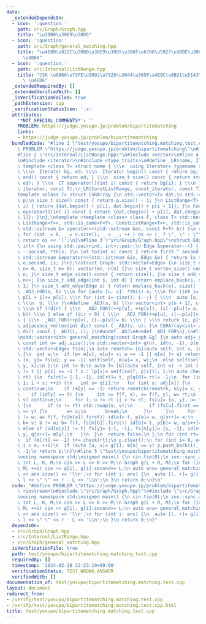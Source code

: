 ```yaml
---
data:
  _extendedDependsOn:
  - icon: ':question:'
    path: src/Graph/Graph.hpp
    title: "\u30B0\u30E9\u30D5"
  - icon: ':question:'
    path: src/Graph/general_matching.hpp
    title: "\u4E00\u822C\u30B0\u30E9\u30D5\u306E\u6700\u5927\u30DE\u30C3\u30C1\u30F3\
      \u30B0"
  - icon: ':question:'
    path: src/Internal/ListRange.hpp
    title: "CSR \u8868\u73FE\u3092\u7528\u3044\u305F\u4E8C\u6B21\u5143\u914D\u5217\
      \ \u4ED6"
  _extendedRequiredBy: []
  _extendedVerifiedWith: []
  _isVerificationFailed: true
  _pathExtension: cpp
  _verificationStatusIcon: ':x:'
  attributes:
    '*NOT_SPECIAL_COMMENTS*': ''
    PROBLEM: https://judge.yosupo.jp/problem/bipartitematching
    links:
    - https://judge.yosupo.jp/problem/bipartitematching
  bundledCode: "#line 1 \"test/yosupo/bipartitematching.matching.test.cpp\"\n#define\
    \ PROBLEM \"https://judge.yosupo.jp/problem/bipartitematching\"\n#include <iostream>\n\
    #line 2 \"src/Internal/ListRange.hpp\"\n#include <vector>\n#line 4 \"src/Internal/ListRange.hpp\"\
    \n#include <iterator>\n#include <type_traits>\n#define _LR(name, IT, CT) \\\n\
    \ template <class T> struct name { \\\n  using Iterator= typename std::vector<T>::IT;\
    \ \\\n  Iterator bg, ed; \\\n  Iterator begin() const { return bg; } \\\n  Iterator\
    \ end() const { return ed; } \\\n  size_t size() const { return std::distance(bg,\
    \ ed); } \\\n  CT &operator[](int i) const { return bg[i]; } \\\n }\n_LR(ListRange,\
    \ iterator, const T);\n_LR(ConstListRange, const_iterator, const T);\n#undef _LR\n\
    template <class T> struct CSRArray {\n std::vector<T> dat;\n std::vector<int>\
    \ p;\n size_t size() const { return p.size() - 1; }\n ListRange<T> operator[](int\
    \ i) { return {dat.begin() + p[i], dat.begin() + p[i + 1]}; }\n ConstListRange<T>\
    \ operator[](int i) const { return {dat.cbegin() + p[i], dat.cbegin() + p[i +\
    \ 1]}; }\n};\ntemplate <template <class> class F, class T> std::enable_if_t<std::disjunction_v<std::is_same<F<T>,\
    \ ListRange<T>>, std::is_same<F<T>, ConstListRange<T>>, std::is_same<F<T>, CSRArray<T>>>,\
    \ std::ostream &> operator<<(std::ostream &os, const F<T> &r) {\n os << '[';\n\
    \ for (int _= 0, __= r.size(); _ < __; ++_) os << (_ ? \", \" : \"\") << r[_];\n\
    \ return os << ']';\n}\n#line 3 \"src/Graph/Graph.hpp\"\nstruct Edge: std::pair<int,\
    \ int> {\n using std::pair<int, int>::pair;\n Edge &operator--() { return --first,\
    \ --second, *this; }\n int to(int v) const { return first ^ second ^ v; }\n friend\
    \ std::istream &operator>>(std::istream &is, Edge &e) { return is >> e.first >>\
    \ e.second, is; }\n};\nstruct Graph: std::vector<Edge> {\n size_t n;\n Graph(size_t\
    \ n= 0, size_t m= 0): vector(m), n(n) {}\n size_t vertex_size() const { return\
    \ n; }\n size_t edge_size() const { return size(); }\n size_t add_vertex() { return\
    \ n++; }\n size_t add_edge(int s, int d) { return emplace_back(s, d), size() -\
    \ 1; }\n size_t add_edge(Edge e) { return emplace_back(e), size() - 1; }\n#define\
    \ _ADJ_FOR(a, b) \\\n for (auto [u, v]: *this) a; \\\n for (int i= 0; i < n; ++i)\
    \ p[i + 1]+= p[i]; \\\n for (int i= size(); i--;) { \\\n  auto [u, v]= (*this)[i];\
    \ \\\n  b; \\\n }\n#define _ADJ(a, b) \\\n vector<int> p(n + 1), c(size() << !dir);\
    \ \\\n if (!dir) { \\\n  _ADJ_FOR((++p[u], ++p[v]), (c[--p[u]]= a, c[--p[v]]=\
    \ b)) \\\n } else if (dir > 0) { \\\n  _ADJ_FOR(++p[u], c[--p[u]]= a) \\\n } else\
    \ { \\\n  _ADJ_FOR(++p[v], c[--p[v]]= b) \\\n } \\\n return {c, p}\n CSRArray<int>\
    \ adjacency_vertex(int dir) const { _ADJ(v, u); }\n CSRArray<int> adjacency_edge(int\
    \ dir) const { _ADJ(i, i); }\n#undef _ADJ\n#undef _ADJ_FOR\n};\n#line 3 \"src/Graph/general_matching.hpp\"\
    \nstd::vector<int> general_matching(const Graph &g) {\n auto adj= g.adjacency_vertex(0);\n\
    \ const int n= adj.size();\n std::vector<int> q(n), id(n, -1), p(n), m(n, -1);\n\
    \ std::vector<Edge> fs(n);\n auto rematch= [&](auto self, int u, int v) -> void\
    \ {\n  int w;\n  if (w= m[u], m[u]= v; w == -1 || m[w] != u) return;\n  if (auto\
    \ [x, y]= fs[u]; y == -1) self(self, m[w]= x, w);\n  else self(self, x, y), self(self,\
    \ y, x);\n };\n int t= 0;\n auto f= [&](auto self, int x) -> int { return id[x]\
    \ != t || p[x] == -1 ? x : (p[x]= self(self, p[x])); };\n auto check= [&](int\
    \ rt) {\n  fs[rt]= {-1, -1}, id[rt]= t, p[q[0]= rt]= -1;\n  for (int i= 0, s=\
    \ 1; i < s; ++i) {\n   int x= q[i];\n   for (int y: adj[x]) {\n    if (y == rt)\
    \ continue;\n    if (m[y] == -1) return rematch(rematch, m[y]= x, y), true;\n\
    \    if (id[y] == t) {\n     int u= f(f, x), v= f(f, y), w= rt;\n     if (u ==\
    \ v) continue;\n     for (; u != rt || v != rt; fs[u]= {x, y}, u= f(f, fs[m[u]].first))\
    \ {\n      if (v != rt) std::swap(u, v);\n      if (fs[u].first == x && fs[u].second\
    \ == y) {\n       w= u;\n       break;\n      }\n     }\n     for (int a= u; a\
    \ != w; a= f(f, fs[m[a]].first)) id[a]= t, p[a]= w, q[s++]= a;\n     for (int\
    \ b= v; b != w; b= f(f, fs[m[b]].first)) id[b]= t, p[b]= w, q[s++]= b;\n    }\
    \ else if (id[m[y]] != t) fs[y]= {-1, -1}, fs[m[y]]= {x, -1}, id[m[y]]= t, p[m[y]]=\
    \ y, q[s++]= m[y];\n   }\n  }\n  return false;\n };\n for (int rt= n; rt--;)\n\
    \  if (m[rt] == -1) t+= check(rt);\n p.clear();\n for (int i= 0, e= g.edge_size();\
    \ i < e; ++i)\n  if (auto [u, v]= g[i]; m[u] == v) p.push_back(i), m[u]= m[v]=\
    \ -1;\n return p;\n}\n#line 5 \"test/yosupo/bipartitematching.matching.test.cpp\"\
    \nusing namespace std;\nsigned main() {\n cin.tie(0);\n ios::sync_with_stdio(0);\n\
    \ int L, R, M;\n cin >> L >> R >> M;\n Graph g(L + R, M);\n for (int i= 0; i <\
    \ M; ++i) cin >> g[i], g[i].second+= L;\n auto ans= general_matching(g);\n cout\
    \ << ans.size() << '\\n';\n for (int i: ans) {\n  auto [l, r]= g[i];\n  cout <<\
    \ l << \" \" << r - L << '\\n';\n }\n return 0;\n}\n"
  code: "#define PROBLEM \"https://judge.yosupo.jp/problem/bipartitematching\"\n#include\
    \ <iostream>\n#include \"src/Graph/Graph.hpp\"\n#include \"src/Graph/general_matching.hpp\"\
    \nusing namespace std;\nsigned main() {\n cin.tie(0);\n ios::sync_with_stdio(0);\n\
    \ int L, R, M;\n cin >> L >> R >> M;\n Graph g(L + R, M);\n for (int i= 0; i <\
    \ M; ++i) cin >> g[i], g[i].second+= L;\n auto ans= general_matching(g);\n cout\
    \ << ans.size() << '\\n';\n for (int i: ans) {\n  auto [l, r]= g[i];\n  cout <<\
    \ l << \" \" << r - L << '\\n';\n }\n return 0;\n}"
  dependsOn:
  - src/Graph/Graph.hpp
  - src/Internal/ListRange.hpp
  - src/Graph/general_matching.hpp
  isVerificationFile: true
  path: test/yosupo/bipartitematching.matching.test.cpp
  requiredBy: []
  timestamp: '2024-02-18 22:23:19+09:00'
  verificationStatus: TEST_WRONG_ANSWER
  verifiedWith: []
documentation_of: test/yosupo/bipartitematching.matching.test.cpp
layout: document
redirect_from:
- /verify/test/yosupo/bipartitematching.matching.test.cpp
- /verify/test/yosupo/bipartitematching.matching.test.cpp.html
title: test/yosupo/bipartitematching.matching.test.cpp
---
```

